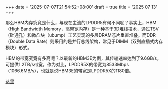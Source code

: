 +++
date = '2025-07-07T21:54:52+08:00'
draft = true
title = '2025 07 13'
+++


那么HBM内存究竟是什么，与现在主流的LPDDR5有何不同呢？事实上，HBM（High Bandwidth Memory，高带宽内存）是一种基于3D堆栈技术，通过TSV（硅通孔）和微凸块（ubump）工艺实现的多层DRAM芯片垂直堆叠。而DDR（Double Data Rate）则采用的是并行总线架构，常见于DIMM（双列直插式内存模块）形式。

HBM的带宽究竟有多高呢？以最新的HBM3E为例，其传输速率达到了9.6GB/s，可提供1.2TB/s带宽。作为对比，LPDDR5X的带宽为8533Mbps（1066.6MB/s），也就是说HBM3E的带宽是LPDDR5X的1180倍。

[这里](https://36kr.com/p/3365872192243719)